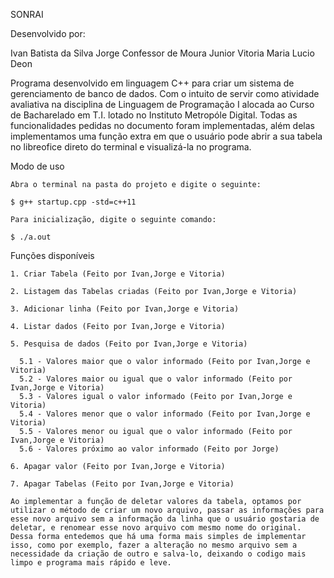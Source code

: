 SONRAI

Desenvolvido por:

Ivan Batista da Silva
Jorge Confessor de Moura Junior
Vitoria Maria Lucio Deon  
	
Programa desenvolvido em linguagem C++ para criar um sistema de gerenciamento de banco de dados. Com o intuito de servir como atividade avaliativa na disciplina de Linguagem de Programação I alocada ao Curso de Bacharelado em T.I. lotado no Instituto Metropóle Digital. Todas as funcionalidades pedidas no documento foram implementadas, além delas implementamos uma função extra em que o usuário pode abrir a sua tabela no libreofice direto do terminal e visualizá-la no programa.  


Modo de uso

	Abra o terminal na pasta do projeto e digite o seguinte:

	$ g++ startup.cpp -std=c++11
	
	Para inicialização, digite o seguinte comando:

	$ ./a.out

Funções disponíveis

	1. Criar Tabela (Feito por Ivan,Jorge e Vitoria)

	2. Listagem das Tabelas criadas (Feito por Ivan,Jorge e Vitoria)

	3. Adicionar linha (Feito por Ivan,Jorge e Vitoria)

	4. Listar dados (Feito por Ivan,Jorge e Vitoria)

	5. Pesquisa de dados (Feito por Ivan,Jorge e Vitoria)

	  5.1 - Valores maior que o valor informado (Feito por Ivan,Jorge e Vitoria) 
	  5.2 - Valores maior ou igual que o valor informado (Feito por Ivan,Jorge e Vitoria) 
	  5.3 - Valores igual o valor informado (Feito por Ivan,Jorge e Vitoria) 
	  5.4 - Valores menor que o valor informado (Feito por Ivan,Jorge e Vitoria) 
	  5.5 - Valores menor ou igual que o valor informado (Feito por Ivan,Jorge e Vitoria) 
	  5.6 - Valores próximo ao valor informado (Feito por Jorge)
	 
	6. Apagar valor (Feito por Ivan,Jorge e Vitoria)

	7. Apagar Tabelas (Feito por Ivan,Jorge e Vitoria)

	Ao implementar a função de deletar valores da tabela, optamos por utilizar o método de criar um novo arquivo, passar as informações para esse novo arquivo sem a informação da linha que o usuário gostaria de deletar, e renomear esse novo arquivo com mesmo nome do original. Dessa forma entedemos que há uma forma mais simples de implementar isso, como por exemplo, fazer a alteração no mesmo arquivo sem a necessidade da criação de outro e salva-lo, deixando o codigo mais limpo e programa mais rápido e leve. 

